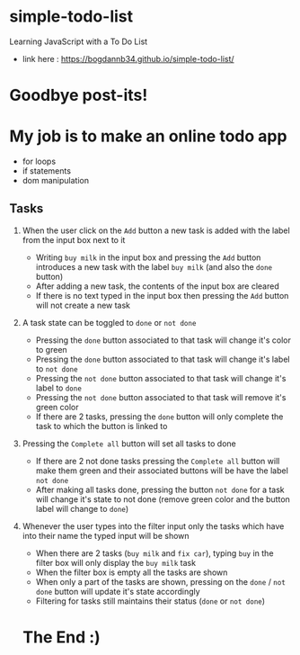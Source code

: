 # simple-todo-list

Learning JavaScript with a To Do List
- link here :  https://bogdannb34.github.io/simple-todo-list/

# Goodbye post-its!

# My job is to make an online todo app

- for loops
- if statements
- dom manipulation

## Tasks

1. When the user click on the `Add` button a new task is added with the label from the input box next to it

   - Writing `buy milk` in the input box and pressing the `Add` button introduces a new task with the label `buy milk` (and also the `done` button)
   - After adding a new task, the contents of the input box are cleared
   - If there is no text typed in the input box then pressing the `Add` button will not create a new task

2. A task state can be toggled to `done` or `not done`

   - Pressing the `done` button associated to that task will change it's color to green
   - Pressing the `done` button associated to that task will change it's label to `not done`
   - Pressing the `not done` button associated to that task will change it's label to `done`
   - Pressing the `not done` button associated to that task will remove it's green color
   - If there are 2 tasks, pressing the `done` button will only complete the task to which the button is linked to

3. Pressing the `Complete all` button will set all tasks to done

   - If there are 2 not done tasks pressing the `Complete all` button will make them green and their associated buttons will be have the label `not done`
   - After making all tasks done, pressing the button `not done` for a task will change it's state to not done (remove green color and the button label will change to `done`)

4. Whenever the user types into the filter input only the tasks which have into their name the typed input will be shown

   - When there are 2 tasks (`buy milk` and `fix car`), typing `buy` in the filter box will only display the `buy milk` task
   - When the filter box is empty all the tasks are shown
   - When only a part of the tasks are shown, pressing on the `done` / `not done` button will update it's state accordingly
   - Filtering for tasks still maintains their status (`done` or `not done`)

   # The End :)
